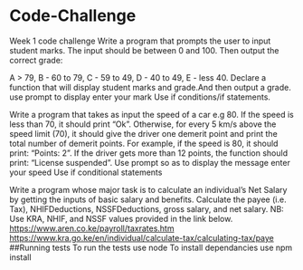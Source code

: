 # Code-Challenge
Week 1 code challenge
Write a program that prompts the user to input student marks. The input should be between 0 and 100. Then output the correct grade: 

A > 79, B - 60 to 79, C -  59 to 49, D - 40 to 49, E - less 40.
Declare a function that will display student marks and grade.And then output a grade.
use prompt to display enter your mark
Use if conditions/if statements.


Write a program that takes as input the speed of a car e.g 80. If the speed is less than 70, it should print “Ok”. Otherwise, for every 5 km/s above the speed limit (70), it should give the driver one demerit point and print the total number of demerit points.
For example, if the speed is 80, it should print: “Points: 2”. If the driver gets more than 12 points, the function should print: “License suspended”.
Use prompt so as to display the message enter your speed
Use if conditional statements

Write a program whose major task is to calculate an individual’s Net Salary by getting the inputs of basic salary and benefits. Calculate the payee (i.e. Tax), NHIFDeductions, NSSFDeductions, gross salary, and net salary. 
NB: Use KRA, NHIF, and NSSF values provided in the link below.
https://www.aren.co.ke/payroll/taxrates.htm
https://www.kra.go.ke/en/individual/calculate-tax/calculating-tax/paye
##Running tests
To run the tests use node
To install dependancies use npm install

